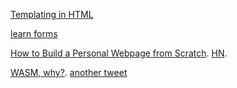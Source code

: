 [Templating in HTML](https://twitter.com/KittyGiraudel/status/1575815588047253504)

[learn forms](https://web.dev/learn/forms/)

[How to Build a Personal Webpage from Scratch](https://rutar.org/writing/how-to-build-a-personal-webpage-from-scratch/). [HN](https://news.ycombinator.com/item?id=33017056).

[WASM, why?](https://twitter.com/mattaningram/status/1576012476365557760). [another tweet](https://twitter.com/simonw/status/1576001019296636928)

[<dialog> on MDN](https://developer.mozilla.org/en-us/docs/web/html/element/dialog). [HTML spec](https://html.spec.whatwg.org/multipage/interactive-elements.html#the-dialog-element). [DOM interface](https://html.spec.whatwg.org/multipage/interactive-elements.html#the-dialog-element) 

[HTML living standard](https://html.spec.whatwg.org/multipage/)

[innerText](http://perfectionkills.com/the-poor-misunderstood-innerText/)

[openapi 3.1](https://spec.openapis.org/oas/v3.1.0)

    - [path item object](https://spec.openapis.org/oas/v3.1.0#pathItemObject)

      > In case a Path Item Object field appears both in the defined object and the referenced object, the behavior is undefined. See the rules for resolving Relative References.

    - [schema object](https://spec.openapis.org/oas/v3.1.0#schemaObject)

[The hidden depths of the input element](https://lobste.rs/s/iq3wbg/hidden_depths_input_element)

[Building a Good Download… Button?](https://css-tricks.com/building-good-download-button/). [Links vs. Buttons in Modern Web Applications
(2016)](https://marcysutton.com/links-vs-buttons-in-modern-web-applications)

> the whole purpose of a link has always been to download content.

> Buttons perform actions, but they don’t inherently “get” documents. While they can be used to get data, it’s often to change state of a current document, not to retrieve and render a new one. They can get data, in regards to the functionality of forms, but it continues to be within the context of updating a web document, not downloading an individual file.

> Long story short, the download attribute is unique to anchor links for a reason. download augments the inherent functionality of the link retrieving data. It side steps the attempt to render the file in the browser and instead says, “You know what? I’m just going to save this for later…”

[What are pros/cons of using buttons instead of plain links to download a document?](https://ux.stackexchange.com/questions/140744/what-are-pros-cons-of-using-buttons-instead-of-plain-links-to-download-a-documen)

[HTML Templates Instead of Reactivity](https://guseyn.com/html/posts/templates-instead-of-reactivity.html)

[Downloading files from Ajax POST Requests](https://stackoverflow.com/a/67004804/1364288)

[parts of an URL](https://web.dev/articles/url-parts)

[A Button Per form or One Form with Multiple Buttons](https://kentcdodds.com/calls/04/33/a-button-per-form-or-one-form-with-multiple-buttons). [spotify](https://open.spotify.com/episode/1WvzOGnSSN7GGQiAHnhde7)

[footer](https://developer.mozilla.org/en-US/docs/Web/HTML/Element/footer). [sectioning content](https://developer.mozilla.org/en-US/docs/Web/HTML/Content_categories#sectioning_content). [from the spec](https://www.w3.org/TR/2010/WD-html5-20101019/content-models.html#sectioning-content-0).

> represents a footer for its nearest ancestor sectioning content or sectioning root element

> Sectioning content, a subset of flow content, creates a section in the current outline defining the scope of <header> and <footer> elements.

[main doesn't seem to be sectioning content!](https://developer.mozilla.org/en-US/docs/Web/HTML/Element/main)

> Content categories Flow content, palpable content.

> The content of a <main> element should be unique to the document. Content that is repeated across a set of documents or document sections such as sidebars, navigation links, copyright information, site logos, and search forms shouldn't be included unless the search form is the main function of the page.

[header element](https://developer.mozilla.org/en-US/docs/Web/HTML/Element/header)

> The <header> element has an identical meaning to the site-wide banner landmark role, unless nested within sectioning content. Then, the <header> element is not a landmark.

> Otherwise, it is a section in the accessibility tree, and usually contains the surrounding section's heading (an h1 – h6 element) and optional subheading, but this is not required.

[HTML 5: When to use <article>, <aside>, <section> & <DIV>](https://www.sitepoint.com/community/t/html-5-when-to-use-article-aside-section-div/5742)


